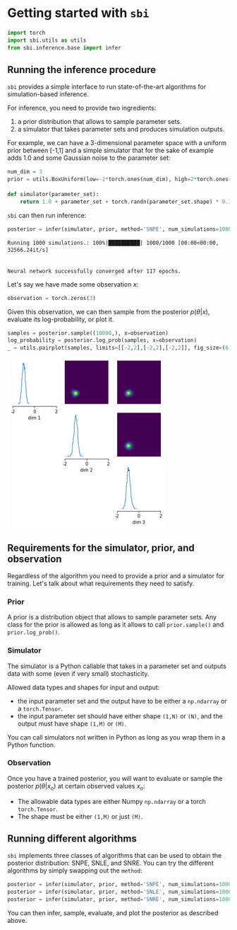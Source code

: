 # Getting started with `sbi`

```python
import torch
import sbi.utils as utils
from sbi.inference.base import infer
```

## Running the inference procedure

`sbi` provides a simple interface to run state-of-the-art algorithms for simulation-based inference.

For inference, you need to provide two ingredients:

1) a prior distribution that allows to sample parameter sets.  
2) a simulator that takes parameter sets and produces simulation outputs.

For example, we can have a 3-dimensional parameter space with a uniform prior between [-1,1] and a simple simulator that for the sake of example adds 1.0 and some Gaussian noise to the parameter set:

```python
num_dim = 3
prior = utils.BoxUniform(low=-2*torch.ones(num_dim), high=2*torch.ones(num_dim))

def simulator(parameter_set):
    return 1.0 + parameter_set + torch.randn(parameter_set.shape) * 0.1
```

`sbi` can then run inference:

```python
posterior = infer(simulator, prior, method='SNPE', num_simulations=1000)
```

    Running 1000 simulations.: 100%|██████████| 1000/1000 [00:00<00:00, 32566.24it/s]


    Neural network successfully converged after 117 epochs.

Let's say we have made some observation $x$:

```python
observation = torch.zeros(3)
```

 Given this observation, we can then sample from the posterior $p(\theta|x)$, evaluate its log-probability, or plot it.

```python
samples = posterior.sample((10000,), x=observation)
log_probability = posterior.log_prob(samples, x=observation)
_ = utils.pairplot(samples, limits=[[-2,2],[-2,2],[-2,2]], fig_size=(6,6))
```

![png](00_getting_started_files/00_getting_started_10_0.png)

## Requirements for the simulator, prior, and observation

Regardless of the algorithm you need to provide a prior and a simulator for training. Let's talk about what requirements they need to satisfy.

### Prior

A prior is a distribution object that allows to sample parameter sets. Any class for the prior is allowed as long as it allows to call `prior.sample()` and `prior.log_prob()`.

### Simulator

The simulator is a Python callable that takes in a parameter set and outputs data with some (even if very small) stochasticity.

Allowed data types and shapes for input and output:

- the input parameter set and the output have to be either a `np.ndarray` or a `torch.Tensor`. 
- the input parameter set should have either shape `(1,N)` or `(N)`, and the output must have shape `(1,M)` or `(M)`.

You can call simulators not written in Python as long as you wrap them in a Python function.

### Observation

Once you have a trained posterior, you will want to evaluate or sample the posterior $p(\theta|x_o)$ at certain observed values $x_o$:

- The allowable data types are either Numpy `np.ndarray` or a torch `torch.Tensor`.
- The shape must be either `(1,M)` or just `(M)`.

## Running different algorithms

`sbi` implements three classes of algorithms that can be used to obtain the posterior distribution: SNPE, SNLE, and SNRE. You can try the different algorithms by simply swapping out the `method`:

```python
posterior = infer(simulator, prior, method='SNPE', num_simulations=1000)
posterior = infer(simulator, prior, method='SNLE', num_simulations=1000)
posterior = infer(simulator, prior, method='SNRE', num_simulations=1000)
```

You can then infer, sample, evaluate, and plot the posterior as described above.
